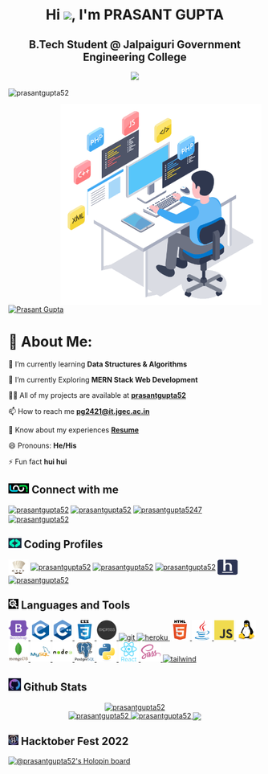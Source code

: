<h1 align="center">Hi <img src = "https://raw.githubusercontent.com/MartinHeinz/MartinHeinz/master/wave.gif" width = 50px>, I'm PRASANT GUPTA</h1>
<h2 align="center">B.Tech Student @ Jalpaiguri Government Engineering College</h2>
<div align="center">
<img src="https://readme-typing-svg.herokuapp.com?size=25&center=true&vCenter=true&width=650&lines=A+Passionate+Competitive+Programmer;An+Aspiring+Web+Developer;Open+Source+Contributor">
</div >

<p align="left"> <img src="https://komarev.com/ghpvc/?username=prasantgupta52&label=Profile%20views&color=1A77B1&style=flat" alt="prasantgupta52" /> </p>

<img src="./assets/undraw_illustrations.gif" width=400 align=right />

<p align="left"> <a href="https://www.linkedin.com/in/prasantgupta52/" target="blank"><img src="https://www.godrejproperties.com/backoffice/data_content/projects/comingsoon_to_south_delhi_delhi/landing_page/images/connect-linkedin.png" alt="Prasant Gupta" width="150" height="30" /></a> </p>



# 💫 About Me:
🔭 I’m currently learning **Data Structures & Algorithms**

🌱 I’m currently Exploring **MERN Stack Web Development**

👨‍💻 All of my projects are available at **[prasantgupta52](https://github.com/prasantgupta52)**

📫 How to reach me **[pg2421@it.jgec.ac.in](mailto:pg2421@it.jgec.ac.in)**

📄 Know about my experiences **[Resume](https://drive.google.com/file/d/1-lvepAaMa-GClTFX4uCyRSZ0kdSMP4aH/view?usp=sharing)**

😄 Pronouns: **He/His**

⚡ Fun fact **hui hui**


## <img src="./assets/connect.png" height=20/> Connect with me
<p align="left">
<a href="https://twitter.com/prasantgupta52" target="blank"><img align="center" src="https://raw.githubusercontent.com/rahuldkjain/github-profile-readme-generator/master/src/images/icons/Social/twitter.svg" alt="prasantgupta52" height="30" width="40" /></a>
<a href="https://linkedin.com/in/prasantgupta52" target="blank"><img align="center" src="https://raw.githubusercontent.com/rahuldkjain/github-profile-readme-generator/master/src/images/icons/Social/linked-in-alt.svg" alt="prasantgupta52" height="30" width="40" /></a>
<a href="https://fb.com/prasantgupta5247" target="blank"><img align="center" src="https://raw.githubusercontent.com/rahuldkjain/github-profile-readme-generator/master/src/images/icons/Social/facebook.svg" alt="prasantgupta5247" height="30" width="40" /></a>
<a href="https://instagram.com/prasantgupta52" target="blank"><img align="center" src="https://raw.githubusercontent.com/rahuldkjain/github-profile-readme-generator/master/src/images/icons/Social/instagram.svg" alt="prasantgupta52" height="30" width="40" /></a>

## <img src="./assets/coding.png" height=20/> Coding Profiles
<a href="https://www.codechef.com/users/prasantgupta52" target="blank"><img align="center" src="./assets/codechef.jpg" alt="prasantgupta52" height="30" width="40" /></a>
<a href="https://www.hackerrank.com/prasantgupta52" target="blank"><img align="center" src="https://raw.githubusercontent.com/rahuldkjain/github-profile-readme-generator/master/src/images/icons/Social/hackerrank.svg" alt="prasantgupta52" height="30" width="40" /></a>
<a href="https://codeforces.com/profile/prasantgupta52" target="blank"><img align="center" src="https://raw.githubusercontent.com/rahuldkjain/github-profile-readme-generator/master/src/images/icons/Social/codeforces.svg" alt="prasantgupta52" height="30" width="40" /></a>
<a href="https://www.leetcode.com/prasantgupta52" target="blank"><img align="center" src="https://raw.githubusercontent.com/rahuldkjain/github-profile-readme-generator/master/src/images/icons/Social/leet-code.svg" alt="prasantgupta52" height="30" width="40" /></a>
<a href="https://www.hackerearth.com/@prasantgupta52" target="blank"><img align="center" src="./assets/Hackerearth.png" alt="@prasantgupta52" height="30" width="40" /></a>
<a href="https://auth.geeksforgeeks.org/user/prasantgupta52" target="blank"><img align="center" src="https://raw.githubusercontent.com/rahuldkjain/github-profile-readme-generator/master/src/images/icons/Social/geeks-for-geeks.svg" alt="prasantgupta52" height="30" width="40" /></a>
</p>

## <img src="./assets/tools.jpg" height=20/> Languages and Tools
<p align="left"> <a href="https://getbootstrap.com" target="_blank" rel="noreferrer"> <img src="https://raw.githubusercontent.com/devicons/devicon/master/icons/bootstrap/bootstrap-plain-wordmark.svg" alt="bootstrap" width="40" height="40"/> </a> <a href="https://www.cprogramming.com/" target="_blank" rel="noreferrer"> <img src="https://raw.githubusercontent.com/devicons/devicon/master/icons/c/c-original.svg" alt="c" width="40" height="40"/> </a> <a href="https://www.w3schools.com/cpp/" target="_blank" rel="noreferrer"> <img src="https://raw.githubusercontent.com/devicons/devicon/master/icons/cplusplus/cplusplus-original.svg" alt="cplusplus" width="40" height="40"/> </a> <a href="https://www.w3schools.com/css/" target="_blank" rel="noreferrer"> <img src="https://raw.githubusercontent.com/devicons/devicon/master/icons/css3/css3-original-wordmark.svg" alt="css3" width="40" height="40"/> </a> <a href="https://expressjs.com" target="_blank" rel="noreferrer"> <img src="./assets/express.webp" alt="express" width="40" height="40"/> </a> <a href="https://git-scm.com/" target="_blank" rel="noreferrer"> <img src="https://www.vectorlogo.zone/logos/git-scm/git-scm-icon.svg" alt="git" width="40" height="40"/> </a> <a href="https://heroku.com" target="_blank" rel="noreferrer"> <img src="https://www.vectorlogo.zone/logos/heroku/heroku-icon.svg" alt="heroku" width="40" height="40"/> </a> <a href="https://www.w3.org/html/" target="_blank" rel="noreferrer"> <img src="https://raw.githubusercontent.com/devicons/devicon/master/icons/html5/html5-original-wordmark.svg" alt="html5" width="40" height="40"/> </a> <a href="https://www.java.com" target="_blank" rel="noreferrer"> <img src="https://raw.githubusercontent.com/devicons/devicon/master/icons/java/java-original.svg" alt="java" width="40" height="40"/> </a> <a href="https://developer.mozilla.org/en-US/docs/Web/JavaScript" target="_blank" rel="noreferrer"> <img src="https://raw.githubusercontent.com/devicons/devicon/master/icons/javascript/javascript-original.svg" alt="javascript" width="40" height="40"/> </a> <a href="https://www.linux.org/" target="_blank" rel="noreferrer"> <img src="https://raw.githubusercontent.com/devicons/devicon/master/icons/linux/linux-original.svg" alt="linux" width="40" height="40"/> </a> <a href="https://www.mongodb.com/" target="_blank" rel="noreferrer"> <img src="https://raw.githubusercontent.com/devicons/devicon/master/icons/mongodb/mongodb-original-wordmark.svg" alt="mongodb" width="40" height="40"/> </a> <a href="https://www.mysql.com/" target="_blank" rel="noreferrer"> <img src="https://raw.githubusercontent.com/devicons/devicon/master/icons/mysql/mysql-original-wordmark.svg" alt="mysql" width="40" height="40"/> </a> <a href="https://nodejs.org" target="_blank" rel="noreferrer"> <img src="https://raw.githubusercontent.com/devicons/devicon/master/icons/nodejs/nodejs-original-wordmark.svg" alt="nodejs" width="40" height="40"/> </a> <a href="https://www.postgresql.org" target="_blank" rel="noreferrer"> <img src="https://raw.githubusercontent.com/devicons/devicon/master/icons/postgresql/postgresql-original-wordmark.svg" alt="postgresql" width="40" height="40"/> </a> <a href="https://www.python.org" target="_blank" rel="noreferrer"> <img src="https://raw.githubusercontent.com/devicons/devicon/master/icons/python/python-original.svg" alt="python" width="40" height="40"/> </a> <a href="https://reactjs.org/" target="_blank" rel="noreferrer"> <img src="https://raw.githubusercontent.com/devicons/devicon/master/icons/react/react-original-wordmark.svg" alt="react" width="40" height="40"/> </a> <a href="https://sass-lang.com" target="_blank" rel="noreferrer"> <img src="https://raw.githubusercontent.com/devicons/devicon/master/icons/sass/sass-original.svg" alt="sass" width="40" height="40"/> </a> <a href="https://tailwindcss.com/" target="_blank" rel="noreferrer"> <img src="https://www.vectorlogo.zone/logos/tailwindcss/tailwindcss-icon.svg" alt="tailwind" width="40" height="40"/> </a> </p>

## <img src="./assets/github.png" height=25/> Github Stats

<p align="center">
<a href="https://github.com/prasantgupta52">
<img  height="180em" align="center" src="https://github-readme-streak-stats.herokuapp.com/?user=prasantgupta52&theme=react" alt="prasantgupta52" />
<br />
<img  height="180em" width="45%" src="https://github-readme-stats-eight-theta.vercel.app/api/top-langs/?username=prasantgupta52&layout=compact&langs_count=8&theme=algolia" alt="prasantgupta52" />
<img  height="180em" width="45%" src="https://github-readme-stats-eight-theta.vercel.app/api?username=prasantgupta52&show_icons=true&theme=algolia&include_all_commits=true&count_private=true" alt="prasantgupta52" />
<img align="center" width="1000" src="https://activity-graph.herokuapp.com/graph?username=prasantgupta52&theme=react-dark" />

</a>
</p>

## <img src="./assets/Hacktober_Fest.jpg" height=20 /> Hacktober Fest 2022

[![@prasantgupta52's Holopin board](https://holopin.me/prasantgupta52)](https://holopin.io/@prasantgupta52)